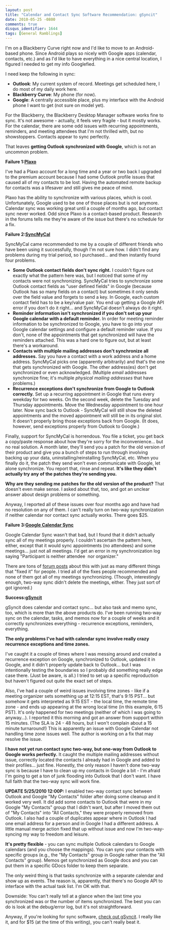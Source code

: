 ```yaml
---
layout: post
title: "Calendar and Contact Sync Software Recommendation: gSyncit"
date: 2010-05-25 -0800
comments: true
disqus_identifier: 1644
tags: [General Ramblings]
---
```

I'm on a Blackberry Curve right now and I'd like to move to an
Android-based phone. Since Android plays so nicely with Google apps
(calendar, contacts, etc.) and as I'd like to have everything in a nice
central location, I figured I needed to get my info Googlefied.

I need keep the following in sync:

- **Outlook**: My current system of record. Meetings get scheduled
    here, I do most of my daily work here.
- **Blackberry Curve**: My phone (for now).
- **Google**: A centrally accessible place, plus my interface with the
    Android phone I want to get (not sure on model yet).

For the Blackberry, the Blackberry Desktop Manager software works fine
to sync. It's not awesome - actually, it feels very fragile - but it
mostly works. For the calendar, there are some odd issues with recurring
appointments, reminders, and meeting attendees that I'm not thrilled
with, but no showstoppers. Contacts appear to sync perfectly.

That leaves **getting Outlook synchronized with Google**, which is not
an uncommon problem.

**Failure 1:**[**Plaxo**](http://www.plaxo.com)

I've had a Plaxo account for a long time and a year or two back I
upgraded to the premium account because I had some Outlook profile
issues that caused all of my contacts to be lost. Having the automated
remote backup for contacts was a lifesaver and still gives me peace of
mind.

Plaxo has the ability to synchronize with various places, which is cool.
Unfortunately, Google used to be one of those places but is not anymore.
Calendar sync was working great until a couple of months ago, but
contact sync never worked. Odd since Plaxo is a contact-based product.
Research in the forums tells me they're aware of the issue but there's
no schedule for a fix.

**Failure 2:**[**SyncMyCal**](http://www.syncmycal.com)

SyncMyCal came recommended to me by a couple of different friends who
have been using it successfully, though I'm not sure how. I didn't find
any problems during my trial period, so I purchased... and then
instantly found four problems.

- **Some Outlook contact fields don't sync right.** I couldn't figure
    out exactly what the pattern here was, but I noticed that some of my
    contacts were not synchronizing. SyncMyCal tries to synchronize some
    Outlook contact fields as "user defined fields" in Google (because
    Outlook has so many fields on a contact) but sometimes it only sends
    over the field value and forgets to send a key. In Google, each
    custom contact field has to be a key/value pair. You end up getting
    a Google API error if you don't do it right... and SyncMyCal doesn't
    always do it right.
- **Reminder information isn't synchronized if you don't set up your
    Google calendar with a default reminder.** In order for meeting
    reminder information to be synchronized to Google, you have to go
    into your Google calendar settings and configure a default reminder
    value. If you don't, none of the appointments that get synchronized
    will have the reminders attached. This was a hard one to figure out,
    but at least there's a workaround.
- **Contacts with multiple mailing addresses don't synchronize all
    addresses.** Say you have a contact with a work address and a home
    address. SyncMyCal picks one (apparently arbitrarily) and that's the
    one that gets synchronized with Google. The other address(es) don't
    get synchronized or even acknowledged. (Multiple *email* addresses
    synchronize fine; it's multiple *physical mailing addresses* that
    have problems.)
- **Recurrence exceptions don't synchronize from Google to Outlook
    correctly.** Set up a recurring appointment in Google that runs
    every weekday for two weeks. On the second week, delete the Tuesday
    and Thursday appointments. Move the Wednesday appointment to one
    hour later. Now sync back to Outlook - SyncMyCal will still show the
    deleted appointments and the moved appointment will still be in its
    original slot. It doesn't properly bring those exceptions back from
    Google. (It does, however, send exceptions properly from Outlook to
    Google.)

Finally, support for SyncMyCal is horrendous. You file a ticket, you get
back a copy/paste response about how they're sorry for the
inconvenience... but no real solution. A month later, they'll send you a
patch for the old version of their product and give you a bunch of steps
to run through involving backing up your data, uninstalling/reinstalling
SyncMyCal, etc. When you finally do it, the patch they send won't even
communicate with Google, let alone synchronize. You report that, rinse
and repeat. **It's like they didn't actually try any of the patches
they're sending you.**

**Why are they sending me patches for the old version of the product?**
That doesn't even make sense. I asked about that, too, and got an
unclear answer about design problems or something.

Anyway, I reported all of these issues over four months ago and have had
no resolution on any of them. I can't really turn on two-way
synchronization if neither calendar nor contact sync actually works.
There goes $25.

**Failure 3:**[**Google Calendar
Sync**](http://www.google.com/support/calendar/bin/answer.py?hl=en&answer=89955)

Google Calendar Sync wasn't that bad, but I found that it didn't
actually sync all of my meetings properly. I couldn't ascertain the
pattern here, either, except that it would sync appointments (no
attendees) and some meetings... just not all meetings. I'd get an error
in my synchronization log saying "Participant is neither attendee  nor
organizer."

There are tons of [forum
posts](http://www.google.com/support/forum/p/Calendar/thread?tid=02166cbb08d34084&hl=en)
about this with just as many different things that "fixed it" for
people. I tried all of the fixes people recommended and none of them got
all of my meetings synchronizing. (Though, interestingly enough, two-way
sync didn't delete the meetings, either. They just sort of got ignored.)

**Success:**[**gSyncit**](http://www.daveswebsite.com/software/gsync/)

gSyncit does calendar and contact sync... but also task and memo sync,
too, which is more than the above products do. I've been running two-way
sync on the calendar, tasks, and memos now for a couple of weeks and it
correctly synchronizes everything - recurrence exceptions, reminders,
everything.

**The only problems I've had with calendar sync involve really crazy
recurrence exceptions and time zones.**

I've caught it a couple of times where I was messing around and created
a recurrence exception on Google, synchronized to Outlook, updated it in
Google, and it didn't properly update back to Outlook... but I was
intentionally testing the boundaries so I probably did something really
edge case there. (Just be aware, is all.) I tried to set up a specific
reproduction but haven't figured out quite the exact set of steps.

Also, I've had a couple of weird issues involving time zones - like if a
meeting organizer sets something up at 12:15 EST, that's 9:15 PST... but
somehow it gets interpreted as 9:15 EST - the local time, the remote
time zone - and ends up appearing at the wrong local time (in this
example, 6:15 PST). It's only happened for two meetings (neither of
which I was going to anyway...). I reported it this morning and got an
answer from support within 15 minutes. (The SLA is 24 - 48 hours, but I
won't complain about a 15 minute turnaround!) This is apparently an
issue with Google Calendar not handling time zone issues well. The
author is working on a fix that may resolve the issue.

**I have not yet run contact sync two-way, but one-way from Outlook to
Google works perfectly.** It caught the multiple mailing addresses
without issue, correctly located the contacts I already had in Google
and added to their profiles... just fine. Honestly, the only reason I
haven't done two-way sync is because I have to clean up my contacts in
Google a bit - I'm afraid I'm going to get a ton of junk flooding into
Outlook that I don't want. I have full faith that the two-way sync will
work fine.

**UPDATE 5/25/2010 12:00P:** I enabled two-way contact sync between
Outlook and Google "My Contacts" folder after doing some cleanup and it
worked very well. It did add some contacts to Outlook that were in my
Google "My Contacts" group that I didn't want, but after I moved them
out of "My Contacts" into "All Contacts," they were properly removed
from Outlook. I also had a couple of duplicates appear where in Outlook
I had one email address for a person and in Google I had a different
address. A little manual merge action fixed that up without issue and
now I'm two-way-syncing my way to freedom and leisure.

**It's pretty flexible** - you can sync multiple Outlook calendars to
Google calendars (and you choose the mappings). You can sync your
contacts with specific groups (e.g., the "My Contacts" group in Google
rather than the "All Contacts" group). Memos get synchronized as Google
docs and you can put them in a specific GDocs folder to keep them
separate.

The only weird thing is that tasks synchronize with a separate calendar
and show up as events. The reason is, apparently, that there's no Google
API to interface with the actual task list. I'm OK with that.

Downside: You can't really tell at a glance when the last time you
synchronized was or the number of items synchronized. The best you can
do is look at the debug/error log, but it's not straightforward.

Anyway, if you're looking for sync software, [check out
gSyncit](http://www.daveswebsite.com/software/gsync/). I really like it,
and for $15 (at the time of this writing), you can't really beat it.
